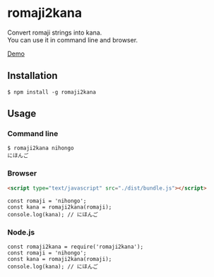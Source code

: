 # romaji2kana

Convert romaji strings into kana.  
You can use it in command line and browser.

[Demo](https://rikuson.github.io/romaji2kana/)

## Installation

```
$ npm install -g romaji2kana
```

## Usage

### Command line

```
$ romaji2kana nihongo
にほんご
```

### Browser

```html
<script type="text/javascript" src="./dist/bundle.js"></script>
```

```javascipt
const romaji = 'nihongo';
const kana = romaji2kana(romaji);
console.log(kana); // にほんご
```

### Node.js

```javascipt
const romaji2kana = require('romaji2kana');
const romaji = 'nihongo';
const kana = romaji2kana(romaji);
console.log(kana); // にほんご
```
